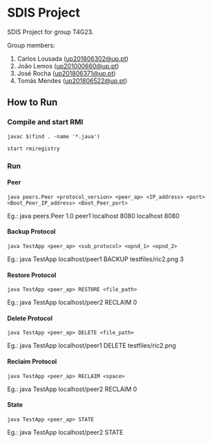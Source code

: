 # SDIS Project

SDIS Project for group T4G23.

Group members:

1. Carlos Lousada (up201806302@up.pt)
2. João Lemos (up201000660@up.pt)
3. José Rocha (up201806371@up.pt)
4. Tomás Mendes (up201806522@up.pt)

## How to Run

### Compile and start RMI

```
javac $(find . -name '*.java')
```
```
start rmiregistry
```

### Run

#### Peer

```
java peers.Peer <protocol_version> <peer_ap> <IP_address> <port> <Boot_Peer_IP_address> <Boot_Peer_port>
```

Eg.: java peers.Peer 1.0 peer1 localhost 8080 localhost 8080

#### Backup Protocol

```
java TestApp <peer_ap> <sub_protocol> <opnd_1> <opnd_2>
```

Eg.: java TestApp localhost/peer1 BACKUP testfiles/ric2.png 3

#### Restore Protocol

```
java TestApp <peer_ap> RESTORE <file_path>
```

Eg.: java TestApp localhost/peer2 RECLAIM 0

#### Delete Protocol

```
java TestApp <peer_ap> DELETE <file_path>
```

Eg.: java TestApp localhost/peer1 DELETE testfiles/ric2.png 

#### Reclaim Protocol

```
java TestApp <peer_ap> RECLAIM <space>
```

Eg.: java TestApp localhost/peer2 RECLAIM 0

#### State

```
java TestApp <peer_ap> STATE
```

Eg.: java TestApp localhost/peer2 STATE

